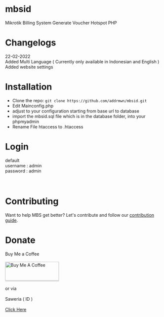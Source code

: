 # mbsid

Mikrotik Billing System Generate Voucher Hotspot PHP

# Changelogs

22-02-2022 <br>
Added Multi Language ( Currently only available in Indonesian and English )<br>
Added website settings

# Installation

- Clone the repo: `git clone https://github.com/addrmwn/mbsid.git`
- Edit Mainconfig.php
- adjust to your configuration starting from base url to database
- import the mbsid.sql file which is in the database folder, into your phpmyadmin
- Rename File htaccess to .htaccess

# Login

default <br>
username : admin <br>
password : admin <br>
<br>
<br>

# Contributing

Want to help MBS get better? Let's contribute and follow our [contribution guide](https://github.com/addrmwn/mbsid/blob/master/CONTRIBUTING.md).

# Donate

Buy Me a Coffee
<br><br>
<a href="https://www.buymeacoffee.com/addrmwn" ><img src="https://www.buymeacoffee.com/assets/img/custom_images/orange_img.png" alt="Buy Me A Coffee" style="height: 61px !important;width: 174px !important;box-shadow: 0px 3px 2px 0px rgba(190, 190, 190, 0.5) !important;" ></a><br><br>
or via <br> <br> Saweria ( ID ) <br><br>
<a href="https://saweria.co/addrmwn">Click Here</a>
